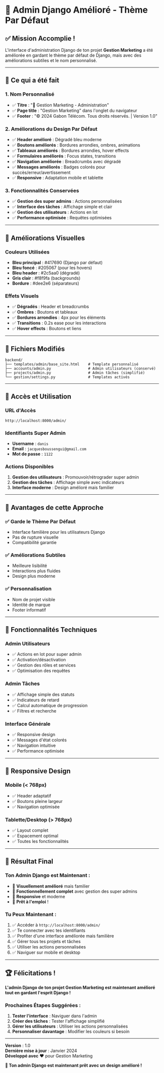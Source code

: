 # 🎨 Admin Django Amélioré - Thème Par Défaut

## ✅ **Mission Accomplie !**

L'interface d'administration Django de ton projet **Gestion Marketing** a été améliorée en gardant le thème par défaut de Django, mais avec des améliorations subtiles et le nom personnalisé.

---

## 🎯 **Ce qui a été fait**

### **1. Nom Personnalisé**

- ✅ **Titre** : "🚀 Gestion Marketing - Administration"
- ✅ **Page title** : "Gestion Marketing" dans l'onglet du navigateur
- ✅ **Footer** : "© 2024 Gabon Télécom. Tous droits réservés. | Version 1.0"

### **2. Améliorations du Design Par Défaut**

- ✅ **Header amélioré** : Dégradé bleu moderne
- ✅ **Boutons améliorés** : Bordures arrondies, ombres, animations
- ✅ **Tableaux améliorés** : Bordures arrondies, hover effects
- ✅ **Formulaires améliorés** : Focus states, transitions
- ✅ **Navigation améliorée** : Breadcrumbs avec dégradé
- ✅ **Messages améliorés** : Badges colorés pour succès/erreur/avertissement
- ✅ **Responsive** : Adaptation mobile et tablette

### **3. Fonctionnalités Conservées**

- ✅ **Gestion des super admins** : Actions personnalisées
- ✅ **Interface des tâches** : Affichage simple et clair
- ✅ **Gestion des utilisateurs** : Actions en lot
- ✅ **Performance optimisée** : Requêtes optimisées

---

## 🎨 **Améliorations Visuelles**

### **Couleurs Utilisées**

- **Bleu principal** : #417690 (Django par défaut)
- **Bleu foncé** : #205067 (pour les hovers)
- **Bleu header** : #2c5aa0 (dégradé)
- **Gris clair** : #f8f9fa (backgrounds)
- **Bordure** : #dee2e6 (séparateurs)

### **Effets Visuels**

- ✅ **Dégradés** : Header et breadcrumbs
- ✅ **Ombres** : Boutons et tableaux
- ✅ **Bordures arrondies** : 4px pour les éléments
- ✅ **Transitions** : 0.2s ease pour les interactions
- ✅ **Hover effects** : Boutons et liens

---

## 📁 **Fichiers Modifiés**

```
backend/
├── templates/admin/base_site.html    # Template personnalisé
├── accounts/admin.py                 # Admin utilisateurs (conservé)
├── projects/admin.py                 # Admin tâches (simplifié)
└── gestion/settings.py               # Templates activés
```

---

## 🚀 **Accès et Utilisation**

### **URL d'Accès**

```
http://localhost:8000/admin/
```

### **Identifiants Super Admin**

- **Username** : `danis`
- **Email** : `jacquesboussengui@gmail.com`
- **Mot de passe** : `1122`

### **Actions Disponibles**

1. **Gestion des utilisateurs** : Promouvoir/rétrograder super admin
2. **Gestion des tâches** : Affichage simple avec indicateurs
3. **Interface moderne** : Design amélioré mais familier

---

## 🎯 **Avantages de cette Approche**

### **✅ Garde le Thème Par Défaut**

- Interface familière pour les utilisateurs Django
- Pas de rupture visuelle
- Compatibilité garantie

### **✅ Améliorations Subtiles**

- Meilleure lisibilité
- Interactions plus fluides
- Design plus moderne

### **✅ Personnalisation**

- Nom de projet visible
- Identité de marque
- Footer informatif

---

## 🔧 **Fonctionnalités Techniques**

### **Admin Utilisateurs**

- ✅ Actions en lot pour super admin
- ✅ Activation/désactivation
- ✅ Gestion des rôles et services
- ✅ Optimisation des requêtes

### **Admin Tâches**

- ✅ Affichage simple des statuts
- ✅ Indicateurs de retard
- ✅ Calcul automatique de progression
- ✅ Filtres et recherche

### **Interface Générale**

- ✅ Responsive design
- ✅ Messages d'état colorés
- ✅ Navigation intuitive
- ✅ Performance optimisée

---

## 📱 **Responsive Design**

### **Mobile (< 768px)**

- ✅ Header adaptatif
- ✅ Boutons pleine largeur
- ✅ Navigation optimisée

### **Tablette/Desktop (> 768px)**

- ✅ Layout complet
- ✅ Espacement optimal
- ✅ Toutes les fonctionnalités

---

## 🎉 **Résultat Final**

### **Ton Admin Django est Maintenant :**

- 🎨 **Visuellement amélioré** mais familier
- 🔐 **Fonctionnellement complet** avec gestion des super admins
- 📱 **Responsive** et moderne
- 🚀 **Prêt à l'emploi** !

### **Tu Peux Maintenant :**

1. ✅ Accéder à `http://localhost:8000/admin/`
2. ✅ Te connecter avec tes identifiants
3. ✅ Profiter d'une interface améliorée mais familière
4. ✅ Gérer tous tes projets et tâches
5. ✅ Utiliser les actions personnalisées
6. ✅ Naviguer sur mobile et desktop

---

## 🏆 **Félicitations !**

**L'admin Django de ton projet Gestion Marketing est maintenant amélioré tout en gardant l'esprit Django !**

### **Prochaines Étapes Suggérées :**

1. **Tester l'interface** : Naviguer dans l'admin
2. **Créer des tâches** : Tester l'affichage simplifié
3. **Gérer les utilisateurs** : Utiliser les actions personnalisées
4. **Personnaliser davantage** : Modifier les couleurs si besoin

---

**Version** : 1.0  
**Dernière mise à jour** : Janvier 2024  
**Développé avec** ❤️ pour Gestion Marketing

**🚀 Ton admin Django est maintenant prêt avec un design amélioré !**
